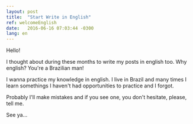 ```yaml
---
layout: post
title:  "Start Write in English"
ref: welcomeEnglish
date:   2016-06-16 07:03:44 -0300
lang: en
---
```


Hello!


I thought about during these months to write my posts in english too. Why english? You're a Brazilian man!

I wanna practice my knowledge in english. I live in Brazil and many times I learn somethings I haven't had opportunities to practice and I forgot.

Probably I'll make mistakes and if you see one, you don't hesitate, please, tell me.


See ya...